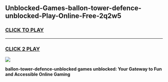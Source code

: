 
## Unblocked-Games-ballon-tower-defence-unblocked-Play-Online-Free-2q2w5
<h3>
<a href="https://premium76.site?title=ballon-tower-defence-unblocked&ref=26A">CLICK TO PLAY</a></h3>
<hr>

<h3>
<a href="https://premium76.site?title=ballon-tower-defence-unblocked&ref=26A">CLICK 2 PLAY</a>
  
</h3>

<a href="https://premium76.site?title=ballon-tower-defence-unblocked&ref=26A"><img src="https://clearcache.store/games.png"></a>


**ballon-tower-defence-unblocked games unblocked: Your Gateway to Fun and Accessible Online Gaming**
